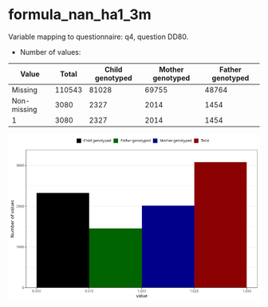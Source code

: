 # formula_nan_ha1_3m
Variable mapping to questionnaire: q4, question DD80.
- Number of values:

| Value | Total | Child genotyped | Mother genotyped | Father genotyped |
| ----- | ----- | --------------- | ---------------- | ---------------- |
| Missing | 110543 | 81028 | 69755 | 48764 |
| Non-missing | 3080 | 2327 | 2014 | 1454 |
| 1 | 3080 | 2327 | 2014 | 1454 |



![](formula_nan_ha1_3m_n.png)



